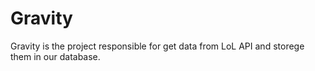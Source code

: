 # Gravity

Gravity is the project responsible for get data from LoL API and storege them in our database.

